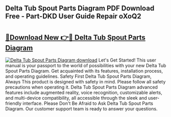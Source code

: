 ## Delta Tub Spout Parts Diagram PDF Download Free - Part-DKD User Guide Repair oXoQ2

# <h2><a href="http://dfmcs9c.blite.top/?on=Delta+Tub+Spout+Parts+Diagram">🔗Download New 👉🔴 Delta Tub Spout Parts Diagram</a></h2>

[![Delta Tub Spout Parts Diagram download](https://i.imgur.com/lujVjoI.png)](http://dfmcs9c.blite.top/?on=Delta+Tub+Spout+Parts+Diagram)
Let's Get Started! This user manual is your passport to the world of possibilities with your new Delta Tub Spout Parts Diagram. Get acquainted with its features, installation process, and operating guidelines. Safety First Delta Tub Spout Parts Diagram, Always This product is designed with safety in mind. Please follow all safety precautions when operating it. Delta Tub Spout Parts Diagram advanced features include augmented reality, voice recognition, customizable alerts, and multi-device compatibility, all accessible through the sleek and user-friendly interface. Please Don't Be Afraid to Ask Delta Tub Spout Parts Diagram. Our customer support team is ready to answer your questions.
